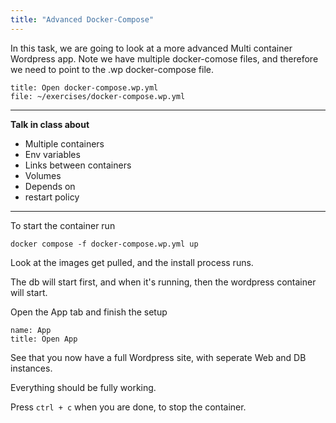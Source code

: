 ```yaml
---
title: "Advanced Docker-Compose"
---
```


In this task, we are going to look at a more advanced Multi container Wordpress app. Note we have multiple docker-comose files, and therefore we need to point to the .wp docker-compose file.

```editor:open-file
title: Open docker-compose.wp.yml
file: ~/exercises/docker-compose.wp.yml
```

---
**Talk in class about**

- Multiple containers
- Env variables
- Links between containers
- Volumes
- Depends on
- restart policy
---

To start the container run
```execute
docker compose -f docker-compose.wp.yml up
```

Look at the images get pulled, and the install process runs.

The db will start first, and when it's running, then the wordpress container will start.

Open the App tab and finish the setup
```dashboard:reload-dashboard
name: App
title: Open App
```

See that you now have a full Wordpress site, with seperate Web and DB instances.

Everything should be fully working.

Press `ctrl + c` when you are done, to stop the container.
